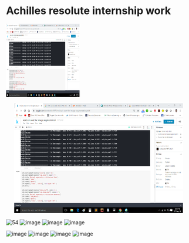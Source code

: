 # Achilles resolute internship work

<img src="https://github.com/snehashis1997/Achilles-resolute-internship-work/blob/master/Results/DICELOSS_RUNET.png" width="200" height="200">

<p align="center">
  <img width="460" height="300" src="https://github.com/snehashis1997/Achilles-resolute-internship-work/blob/master/Results/DICELOSS_RUNET.png">
</p>

![54](https://user-images.githubusercontent.com/33135767/92498070-cadef380-f217-11ea-9ab2-190068a9cab6.png)
![image](https://user-images.githubusercontent.com/33135767/92499030-03cb9800-f219-11ea-9a7c-976b836a1de6.png)
![image](https://user-images.githubusercontent.com/33135767/92499064-0e862d00-f219-11ea-88f9-ec72f654bc57.png)
![image](https://user-images.githubusercontent.com/33135767/92499107-19d95880-f219-11ea-9ee0-9994645baa3d.png)

![image](https://user-images.githubusercontent.com/33135767/92499374-6b81e300-f219-11ea-80b8-624a8c145cb2.png)
![image](https://user-images.githubusercontent.com/33135767/92499438-7b99c280-f219-11ea-88c2-e90980192234.png)
![image](https://user-images.githubusercontent.com/33135767/92499472-88b6b180-f219-11ea-83b0-48e981d7b35b.png)
![image](https://user-images.githubusercontent.com/33135767/92501002-9a995400-f21b-11ea-82c9-adf5076ec593.png)
